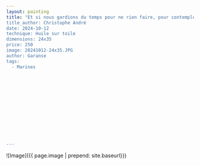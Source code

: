 ```yaml
---
layout: painting
title: "Et si nous gardions du temps pour ne rien faire, pour contempler, pour respirer ? 
title_author: Christophe André 					                                                  
date: 2024-10-12
technique: Huile sur toile 
dimensions: 24x35
price: 250
image: 20241012-24x35.JPG 
author: Garanse
tags:
  - Marines
  
  
  
  
  
  
  
  
  
  
  
  
  
---
```

![Image]({{ page.image | prepend: site.baseurl}})

